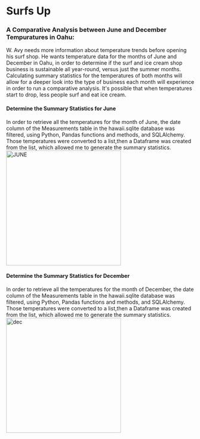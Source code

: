 # Surfs Up

### A Comparative Analysis between June and December Tempuratures in Oahu:

W. Avy needs more information about temperature trends before opening his surf shop. He wants temperature data for the months of June and December in Oahu, in order to determine if the surf and ice cream shop business is sustainable all year-round, versus just the summer months.
Calculating summary statistics for the temperatures of both months will allow for a deeper look into the type of business each month will experience in order to run a comparative analysis. It's possible that when temperatures start to drop, less people surf and eat ice cream.

#### Determine the Summary Statistics for June
In order to retrieve all the temperatures for the month of June, the date column of the Measurements table in the hawaii.sqlite database was filtered, using Python, Pandas functions and methods, and SQLAlchemy.
Those temperatures were converted to a list,then a Dataframe was created from the list, which allowed me to generate the summary statistics.
<img width="307" alt="JUNE" src="https://user-images.githubusercontent.com/110629852/215862214-4b07c2ec-7053-4750-8fe2-db4794acfc18.png">

#### Determine the Summary Statistics for December
In order to retrieve all the temperatures for the month of December, the date column of the Measurements table in the hawaii.sqlite database was filtered, using Python, Pandas functions and methods, and SQLAlchemy.
Those temperatures were converted to a list,then a Dataframe was created from the list, which allowed me to generate the summary statistics.
<img width="307" alt="dec" src="https://user-images.githubusercontent.com/110629852/215862857-34f47310-56a9-44ce-8496-46270cbe740e.png">
